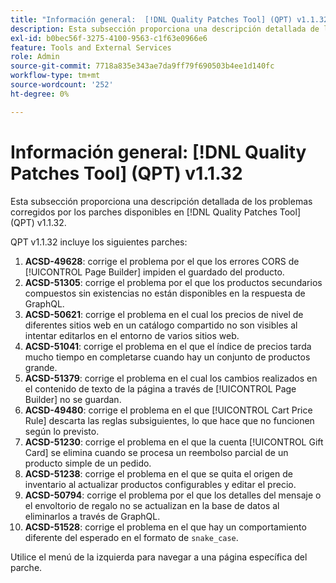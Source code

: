 ```yaml
---
title: "Información general:  [!DNL Quality Patches Tool] (QPT) v1.1.32"
description: Esta subsección proporciona una descripción detallada de los problemas corregidos por los parches disponibles en  [!DNL Quality Patches Tool] (QPT) v1.1.32.
exl-id: b0bec56f-3275-4100-9563-c1f63e0966e6
feature: Tools and External Services
role: Admin
source-git-commit: 7718a835e343ae7da9ff79f690503b4ee1d140fc
workflow-type: tm+mt
source-wordcount: '252'
ht-degree: 0%

---
```


# Información general: [!DNL Quality Patches Tool] (QPT) v1.1.32

Esta subsección proporciona una descripción detallada de los problemas corregidos por los parches disponibles en [!DNL Quality Patches Tool] (QPT) v1.1.32.

QPT v1.1.32 incluye los siguientes parches:

1. **ACSD-49628**: corrige el problema por el que los errores CORS de [!UICONTROL Page Builder] impiden el guardado del producto.
1. **ACSD-51305**: corrige el problema por el que los productos secundarios compuestos sin existencias no están disponibles en la respuesta de GraphQL.
1. **ACSD-50621**: corrige el problema en el cual los precios de nivel de diferentes sitios web en un catálogo compartido no son visibles al intentar editarlos en el entorno de varios sitios web.
1. **ACSD-51041**: corrige el problema en el que el índice de precios tarda mucho tiempo en completarse cuando hay un conjunto de productos grande.
1. **ACSD-51379**: corrige el problema en el cual los cambios realizados en el contenido de texto de la página a través de [!UICONTROL Page Builder] no se guardan.
1. **ACSD-49480**: corrige el problema en el que [!UICONTROL Cart Price Rule] descarta las reglas subsiguientes, lo que hace que no funcionen según lo previsto.
1. **ACSD-51230**: corrige el problema en el que la cuenta [!UICONTROL Gift Card] se elimina cuando se procesa un reembolso parcial de un producto simple de un pedido.
1. **ACSD-51238**: corrige el problema en el que se quita el origen de inventario al actualizar productos configurables y editar el precio.
1. **ACSD-50794**: corrige el problema por el que los detalles del mensaje o el envoltorio de regalo no se actualizan en la base de datos al eliminarlos a través de GraphQL.
1. **ACSD-51528**: corrige el problema en el que hay un comportamiento diferente del esperado en el formato de `snake_case`.

Utilice el menú de la izquierda para navegar a una página específica del parche.
